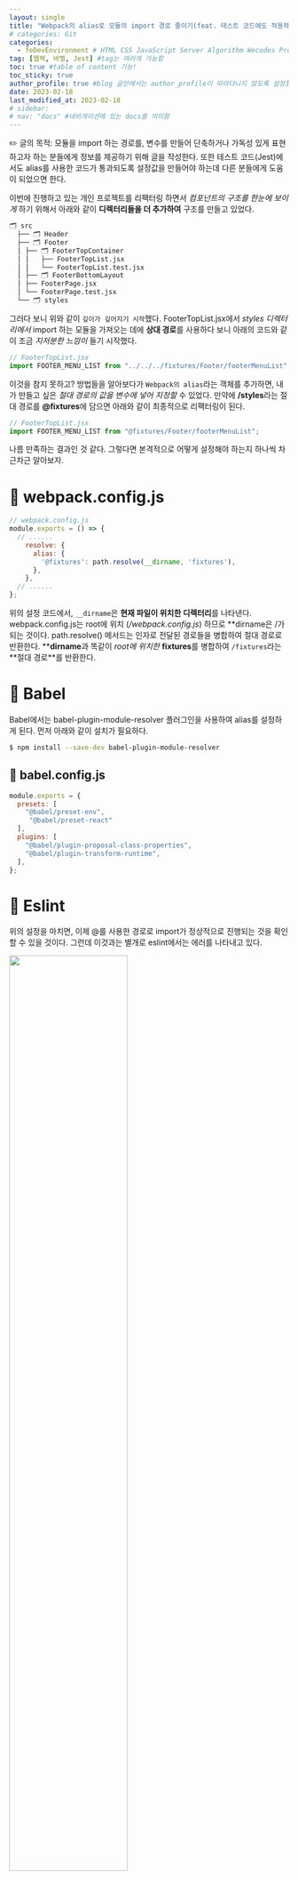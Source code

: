 ```yaml
---
layout: single
title: "Webpack의 alias로 모듈의 import 경로 줄이기(feat. 테스트 코드에도 적용하는 방법)"
# categories: Git
categories:
  - feDevEnvironment # HTML CSS JavaScript Server Algorithm Wecodes Programmers CS Github Blog
tag: [웹팩, 바벨, Jest] #tag는 여러개 가능함
toc: true #table of content 기능!
toc_sticky: true
author_profile: true #blog 글안에서는 author_profile이 따라다니지 않도록 설정함
date: 2023-02-18
last_modified_at: 2023-02-18
# sidebar:
# nav: "docs" #네비게이션에 있는 docs를 의미함
---
```


<style>
.crimson {
  color: crimson;
  font-weight: bold;
}

.mediumblue {
  color: mediumblue;
  font-weight: bold;
}

.forestgreen {
  color: forestgreen;
  font-weight: bold;
}

.black {
  color: black;
  font-weight: bold;
}
</style>

✏️ 글의 목적: 모듈을 import 하는 경로를, 변수를 만들어 단축하거나 가독성 있게 표현하고자 하는 분들에게 정보를 제공하기 위해 글을 작성한다. 또한 테스트 코드(Jest)에서도 alias를 사용한 코드가 통과되도록 설정값을 만들어야 하는데 다른 분들에게 도움이 되었으면 한다.

이번에 진행하고 있는 개인 프로젝트를 리팩터링 하면서 _컴포넌트의 구조를 한눈에 보이게_ 하기 위해서 아래와 같이 **디렉터리들을 더 추가하여** 구조를 만들고 있었다.

```bash
🗂 src
  ├── 🗂 Header
  ├── 🗂 Footer
  ⎪	├── 🗂 FooterTopContainer
  ⎪	⎪   ├── FooterTopList.jsx
  ⎪	⎪   └── FooterTopList.test.jsx
  ⎪	├── 🗂 FooterBottomLayout
  ⎪	├── FooterPage.jsx
  ⎪	└── FooterPage.test.jsx
  └── 🗂 styles
```

그러다 보니 위와 같이 `깊이가 깊어지기 시작`했다. FooterTopList.jsx에서 _styles 디렉터리에서_ import 하는 모듈을 가져오는 데에 **상대 경로**를 사용하다 보니 아래의 코드와 같이 조금 _지저분한 느낌이_ 들기 시작했다.

```jsx
// FooterTopList.jsx
import FOOTER_MENU_LIST from "../../../fixtures/Footer/footerMenuList";
```

이것을 참지 못하고? 방법들을 알아보다가 `Webpack의 alias`라는 객체를 추가하면, 내가 만들고 싶은 _절대 경로의 값을 변수에 넣어 지정할_ 수 있었다. 만약에 **/styles**라는 절대 경로를 **@fixtures**에 담으면 아래와 같이 최종적으로 리팩터링이 된다.

```jsx
// FooterTopList.jsx
import FOOTER_MENU_LIST from "@fixtures/Footer/footerMenuList";
```

나름 만족하는 결과인 것 같다. 그렇다면 본격적으로 어떻게 설정해야 하는지 하나씩 차근차근 알아보자.

# 📌 webpack.config.js

```jsx
// webpack.config.js
module.exports = () => {
  // ......
    resolve: {
      alias: {
        '@fixtures': path.resolve(__dirname, 'fixtures'),
      },
    },
  // ......
};
```

위의 설정 코드에서, `__dirname`은 **현재 파일이 위치한 디렉터리**를 나타낸다. webpack.config.js는 root에 위치 (_/webpack.config.js_) 하므로 **dirname은 /가 되는 것이다. path.resolve() 메서드는 인자로 전달된 경로들을 병합하여 절대 경로로 반환한다. \*\***dirname**과 똑같이 _root에 위치한_ **fixtures**를 병합하여 `/fixtures`라는 **절대 경로\*\*를 반환한다.

# 📌 Babel

Babel에서는 babel-plugin-module-resolver 플러그인을 사용하여 alias를 설정하게 된다. 먼저 아래와 같이 설치가 필요하다.

```bash
$ npm install --save-dev babel-plugin-module-resolver
```

## 📍 babel.config.js

```jsx
module.exports = {
  presets: [
    "@babel/preset-env",
     "@babel/preset-react"
  ],
  plugins: [
    "@babel/plugin-proposal-class-properties",
    "@babel/plugin-transform-runtime",
  ],
};
```

# 📌 Eslint

위의 설정을 마치면, 이제 @를 사용한 경로로 import가 정상적으로 진행되는 것을 확인할 수 있을 것이다. 그런데 이것과는 별개로 eslint에서는 에러를 나타내고 있다.

<img src="https://user-images.githubusercontent.com/87808288/219870252-80c28418-8089-4543-bba6-e28701625da4.png" width="65%">

eslint의 **import/no-unresolved** 규칙이 발생한 것이다. 이 규칙은 _경로가 정확한지_ 확인하고, _존재하는 모듈이 import 되었는지_ 확인한다.

## 📍 eslintrc.js

```javascript
// eslintrc.js
{
  "rules": {
    "import/extensions": [
      "error",
      "ignorePackages",
      {
        "js": "never",
        "jsx": "never"
      }
    ]
  }
}
```

위의 설정을 살펴보면, **JavaScript 파일**이나 **JSX 파일**을 import 할 때, `확장자를 붙이지 않도록 설정`한 것이다. 이렇게 설정하고 저장하면 eslint의 에러가 사라지는 것을 확인할 수 있다.

# 📌 테스트 코드 에러

<img src="https://user-images.githubusercontent.com/87808288/219870260-41065399-1188-4832-8eba-d1550af1559e.png" width="80%">

npm start를 통해 살펴보면 import가 정상적으로 잘 붙었지만, 위의 이미지와 같이 테스트 코드에서는 아주 좋아하고 있다(부끄러운지 잔뜩 빨갛다🥹).

## 📍 jest.config.js

테스트 코드에서도 @fixtures 경로를 인식하려면, jest.config.js도 설정을 해주어야 한다.

```jsx
// jest.config.js
module.exports = {
  // ...
  moduleNameMapper: {
    "^@fixtures/(.*)$": "<rootDir>/fixtures/$1",
  },
};
```

위의 정규식은 ‘**@fixtures/**’ 기호로 시작하는 모듈 경로를 잡아내게 된다. 그렇게 잡아낸 모듈 경로를 '<rootDir>/fixtures/' 경로로 대응시켜준다.

# 📌 추가로 배운 것

기본적으로 웹팩과 바벨은 프로덕션 환경에서 코드를 번들링하고 모듈 로딩 등을 수행한다. 반면, Jest는 테스트 환경에서 코드 실행, 테스트 결과 확인 등의 기능을 수행한다. 따라서 Jest는 테스트를 위한 환경을 구성하는 것이 목적이다. 그래서 테스트를 위한 설정들을 추가로 설정해야 한다.

_Jest의 환경은 Node.js 기반으로_, 웹팩은 브라우저에서 동작하는 코드 번들링을 수행하고 Jest에서도 브라우저에서 동작하는 코드를 테스트하기 위하여 `jsDom`과 같은 브라우저 환경 모듈을 추가로 설정해 주어야 한다.

<!-- ① ② ③ ④ ⑤ ⑥ ⑦ ⑧ ⑨-->

<!-- ### 2. Link 넣기

```

유형 1: (설명어를 입력) : [gunhee's coding blog](https://gunhee-jeong.github.io/)
유형 2: (URL 자동연결) : <https://gunhee-jeong.github.io/>
유형 3: (동일 파일 내 '문단으로 이동') : [1. Header로 이동](###-1-header)

```

```bash
.next/static
        ├── AbmKMg9BFeVUuJ7lsQ1w8
        ├── chunks                 // 여러 페이지에서 공통으로 사용되는 번들 파일
        │       └──  pages         // 각 페이지의 번들 파일
        ├── runtime                // 웹팩과 next의 런타임과 관련된 번들 파일
        ├── css                    // 애플리케이션의 모든 페이지에 대한 글로벌 CSS 파일
        └── media                  // 정적으로 가져온 이미지 next/image가 여기에 해시 및 복사

```

<details>
<summary class="black">코드</summary>
<div markdown="1">

```jsx
// helloWorld!
const hello = 'hi';
```
</div>
</details>

1. 특수문자를 제거
2. 스페이스는 -로 바꾸고
3. 대문자는 소문자로!
   그래서 ### 1. Header -> #1-header

## Link: [google][https://www.google.com/]

### 3. 수평선

```

---

```

---

### 4. 라인 바꾸기

```

스페이스바를 2번 눌러주면 다음칸으로
이동할 수 있어요!

```

---

스페이스바를 2번 눌러주면
다음칸으로 이동할 수 있어요!

### 5. list 만들기

```

1. 1번
2. 2번
3. 3번

- 순서없는 list
  - 순서없는 list
    - 순서없는 list

```

1. 1번
2. 2번
3. 3번

- 순서없는 list
  - 순서없는 list
    - 순서없는 list

---

### 6. font 관련

```

**진하게** -> 볼드
_기울여서_ -> 이탤릭체
~~취소선~~ -> 취소선

<ul>밑줄넣기</ul> -> 밑줄
<span style="color:red">빨간 글씨</span> -> 글자색
이것이 `인라인` 입니다 -> 인라인 코드
```

**진하게** -> 볼드
_기울여서_ -> 이탤릭체
~~취소선~~ -> 취소선
<u>밑줄넣기</u> -> 밑줄
<span style="color:red">빨간 글씨</span>
이것이 `인라인` 입니다 -> 인라인 코드

---

### 7. 인용구문

```
> coding
>
> > JavaScript
> >
> > > 내가 프짱!
```

> coding
>
> > JavaScript
> >
> > > 내가 프짱!

---

### 8. 이미지 삽입

```
유형1: ('사이즈를 조절' -> HTML 태그 사용) : <img src="https://gunhee-jeong.github.io/assets/images/blogLogo.png" width="300" height="200">
유형2: (이미지 삽입 후 -> 링크 걸기)
[![이미지](https://gunhee-jeong.github.io/assets/images/blogLogo/blogLogo.png)](https://gunhee-jeong.github.io/)
```

유형1: ('사이즈를 조절' -> HTML 태그 사용) : <img src="https://gunhee-jeong.github.io/assets/images/blogLogo.png" width="300" height="200">
유형2: (이미지 삽입 후 -> 링크 걸기)
[![이미지](https://gunhee-jeong.github.io/assets/images/blogLogo.png)](https://gunhee-jeong.github.io/)

### 9. 표 만들기

```
||국어|영어|
| :--- | ---: | :--: |
|건희 | 100점 | 100점
|철수 | 100점 | 100점
```

|      |  국어 | 영어  |
| :--- | ----: | :---: |
| 건희 | 100점 | 100점 |
| 철수 | 100점 | 100점 |

> - header를 넣고 싶은 경우 ---을 사용하고 :을 이용하여 정렬에 사용함!

### 10. 토글 만들기
 -->
